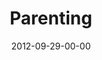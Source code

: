 ---
layout: message
category: message
series: "Knock-Off"
title: "Parenting"
date: 2012-09-29-00-00
message_id: 749
audio: "http://s3.amazonaws.com/crossroads-media/media/legacy/mp3/knockoff_03.mp3"
audio-duration: "43:09"
program: "http://s3.amazonaws.com/crossroads-media/media/legacy/documents/09_29-30_12Program.pdf"
description: "Brian Tome talks about parenting."
video: "https://s3.amazonaws.com/crossroadsvideomessages/knockoff_03.mp4"
video-duration: "43:14"
video-image: "http://s3.amazonaws.com/crossroads-media/images/legacy/content/knockoff_03_still.jpg"
explicit: "N"
---